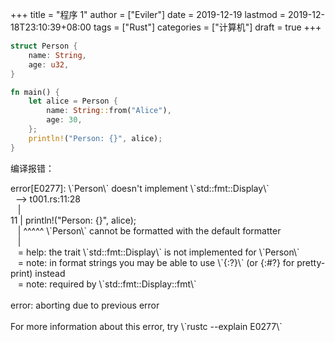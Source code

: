 +++
title = "程序 1"
author = ["Eviler"]
date = 2019-12-19
lastmod = 2019-12-18T23:10:39+08:00
tags = ["Rust"]
categories = ["计算机"]
draft = true
+++

```rust
struct Person {
    name: String,
    age: u32,
}

fn main() {
    let alice = Person {
        name: String::from("Alice"),
        age: 30,
    };
    println!("Person: {}", alice);
}
```

编译报错：

<p class="verse">
error[E0277]: \`Person\` doesn't implement \`std::fmt::Display\`<br />
&nbsp;&nbsp;--> t001.rs:11:28<br />
&nbsp;&nbsp;&nbsp;|<br />
11 |     println!("Person: {}", alice);<br />
&nbsp;&nbsp;&nbsp;|                            ^^^^^ \`Person\` cannot be formatted with the default formatter<br />
&nbsp;&nbsp;&nbsp;|<br />
&nbsp;&nbsp;&nbsp;= help: the trait \`std::fmt::Display\` is not implemented for \`Person\`<br />
&nbsp;&nbsp;&nbsp;= note: in format strings you may be able to use \`{:?}\` (or {:#?} for pretty-print) instead<br />
&nbsp;&nbsp;&nbsp;= note: required by \`std::fmt::Display::fmt\`<br />
<br />
error: aborting due to previous error<br />
<br />
For more information about this error, try \`rustc --explain E0277\`<br />
</p>

